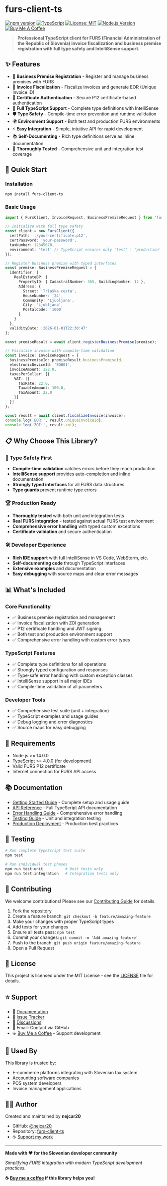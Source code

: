 # furs-client-ts

[![npm version](https://badge.fury.io/js/furs-client-ts.svg)](https://www.npmjs.com/package/furs-client-ts)
[![TypeScript](https://img.shields.io/badge/TypeScript-Ready-blue.svg)](https://www.typescriptlang.org/)
[![License: MIT](https://img.shields.io/badge/License-MIT-yellow.svg)](https://opensource.org/licenses/MIT)
[![Node.js Version](https://img.shields.io/node/v/furs-client-ts.svg)](https://nodejs.org/)
[![Buy Me A Coffee](https://img.shields.io/badge/Buy%20Me%20A%20Coffee-support-yellow.svg)](https://buymeacoffee.com/nejcar20)

> **Professional TypeScript client for FURS (Financial Administration of the Republic of Slovenia) invoice fiscalization and business premise registration with full type safety and IntelliSense support.**

## ✨ Features

- 🏢 **Business Premise Registration** - Register and manage business premises with FURS
- 🧾 **Invoice Fiscalization** - Fiscalize invoices and generate EOR (Unique Invoice ID) 
- 🔐 **Certificate Authentication** - Secure P12 certificate-based authentication
- 🎯 **Full TypeScript Support** - Complete type definitions with IntelliSense
- 🛡️ **Type Safety** - Compile-time error prevention and runtime validation
- 🌍 **Environment Support** - Both test and production FURS environments
- ⚡ **Easy Integration** - Simple, intuitive API for rapid development
- 📚 **Self-Documenting** - Rich type definitions serve as inline documentation
- 🧪 **Thoroughly Tested** - Comprehensive unit and integration test coverage

## 🚀 Quick Start

### Installation

```bash
npm install furs-client-ts
```

### Basic Usage

```typescript
import { FursClient, InvoiceRequest, BusinessPremiseRequest } from 'furs-client-ts';

// Initialize with full type safety
const client = new FursClient({
  certPath: './your-certificate.p12',
  certPassword: 'your-password',
  taxNumber: 12345678,
  environment: 'test' // TypeScript ensures only 'test' | 'production'
});

// Register business premise with typed interfaces
const premise: BusinessPremiseRequest = {
  identifier: {
    RealEstateBP: {
      PropertyID: { CadastralNumber: 365, BuildingNumber: 12 },
      Address: {
        Street: 'Tržaška cesta',
        HouseNumber: '24',
        Community: 'Ljubljana',
        City: 'Ljubljana',
        PostalCode: '1000'
      }
    }
  },
  validityDate: '2026-01-01T22:30:47'
};

const premiseResult = await client.registerBusinessPremise(premise);

// Fiscalize invoice with compile-time validation
const invoice: InvoiceRequest = {
  businessPremiseId: premiseResult.businessPremiseId,
  electronicDeviceId: 'ED001',
  invoiceAmount: 122.0,
  taxesPerSeller: [{
    VAT: [{
      TaxRate: 22.0,
      TaxableAmount: 100.0,
      TaxAmount: 22.0
    }]
  }]
};

const result = await client.fiscalizeInvoice(invoice);
console.log('EOR:', result.uniqueInvoiceId);
console.log('ZOI:', result.zoi);
```

## 📋 Why Choose This Library?

### 🎯 **Type Safety First**
- **Compile-time validation** catches errors before they reach production
- **IntelliSense support** provides auto-completion and inline documentation
- **Strongly typed interfaces** for all FURS data structures
- **Type guards** prevent runtime type errors

### 🏆 **Production Ready**
- **Thoroughly tested** with both unit and integration tests
- **Real FURS integration** - tested against actual FURS test environment
- **Comprehensive error handling** with typed custom exceptions
- **Certificate validation** and secure authentication

### 🛠️ **Developer Experience**
- **Rich IDE support** with full IntelliSense in VS Code, WebStorm, etc.
- **Self-documenting code** through TypeScript interfaces
- **Extensive examples** and documentation
- **Easy debugging** with source maps and clear error messages

## 📊 What's Included

### Core Functionality
- ✅ Business premise registration and management
- ✅ Invoice fiscalization with ZOI generation
- ✅ P12 certificate handling and JWT signing
- ✅ Both test and production environment support
- ✅ Comprehensive error handling with custom error types

### TypeScript Features
- ✅ Complete type definitions for all operations
- ✅ Strongly typed configuration and responses
- ✅ Type-safe error handling with custom exception classes
- ✅ IntelliSense support in all major IDEs
- ✅ Compile-time validation of all parameters

### Developer Tools
- ✅ Comprehensive test suite (unit + integration)
- ✅ TypeScript examples and usage guides
- ✅ Debug logging and error diagnostics
- ✅ Source maps for easy debugging

## 🔧 Requirements

- Node.js >= 14.0.0
- TypeScript >= 4.0.0 (for development)
- Valid FURS P12 certificate
- Internet connection for FURS API access

## 📚 Documentation

- [Getting Started Guide](./docs/getting-started.md) - Complete setup and usage guide
- [API Reference](./docs/api-reference.md) - Full TypeScript API documentation
- [Error Handling Guide](./docs/error-handling.md) - Comprehensive error handling
- [Testing Guide](./docs/testing.md) - Unit and integration testing
- [Production Deployment](./docs/production-deployment.md) - Production best practices

## 🧪 Testing

```bash
# Run complete TypeScript test suite
npm test

# Run individual test phases
npm run test:unit          # Unit tests only
npm run test:integration   # Integration tests only
```

## 🤝 Contributing

We welcome contributions! Please see our [Contributing Guide](./CONTRIBUTING.md) for details.

1. Fork the repository
2. Create a feature branch: `git checkout -b feature/amazing-feature`
3. Make your changes with proper TypeScript types
4. Add tests for your changes
5. Ensure all tests pass: `npm test`
6. Commit your changes: `git commit -m 'Add amazing feature'`
7. Push to the branch: `git push origin feature/amazing-feature`
8. Open a Pull Request

## 📄 License

This project is licensed under the MIT License - see the [LICENSE](./LICENSE) file for details.

## ⭐ Support

- 📖 [Documentation](./docs/)
- 🐛 [Issue Tracker](https://github.com/nejcar20/furs-client-ts/issues)
- 💬 [Discussions](https://github.com/nejcar20/furs-client-ts/discussions)
- 📧 Email: Contact via GitHub
- ☕ [Buy Me a Coffee](https://buymeacoffee.com/nejcar20) - Support development

## 🎯 Used By

This library is trusted by:
- E-commerce platforms integrating with Slovenian tax system
- Accounting software companies
- POS system developers
- Invoice management applications

## 👨‍💻 Author

Created and maintained by **nejcar20**

- GitHub: [@nejcar20](https://github.com/nejcar20)
- Repository: [furs-client-ts](https://github.com/nejcar20/furs-client-ts)
- ☕ [Support my work](https://buymeacoffee.com/nejcar20)

---

**Made with ❤️ for the Slovenian developer community**

*Simplifying FURS integration with modern TypeScript development practices.*

**☕ [Buy me a coffee](https://buymeacoffee.com/nejcar20) if this library helps you!**
